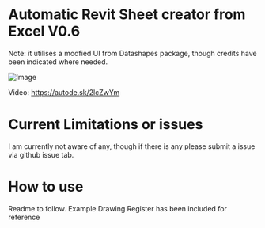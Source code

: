 
# Automatic Revit Sheet creator from Excel V0.6

Note: it utilises a modfied UI from Datashapes package, though credits have been indicated where needed.

![Image](https://github.com/brencass/DynamoGraphs/blob/master/0001-Excel%20to%20Revit%20Sheet%20Creation/Sheet%20Creation%20Script%20Overview.png?raw=true)

Video: https://autode.sk/2lcZwYm

# Current Limitations or issues

I am currently not aware of any, though if there is any please submit a issue via github issue tab.

# How to use
Readme to follow.
Example Drawing Register has been included for reference
